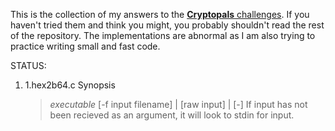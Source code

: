 This is the collection of my answers to the [**Cryptopals** challenges](https://cryptopals.com/).
If you haven't tried them and think you might, you probably shouldn't read the rest of the repository.
The implementations are abnormal as I am also trying to practice writing small and fast code.

STATUS:

1.  1.hex2b64.c
    Synopsis
    >*executable* [-f input filename] | [raw input] | [-]
    If input has not been recieved as an argument, it will look to stdin for input.
